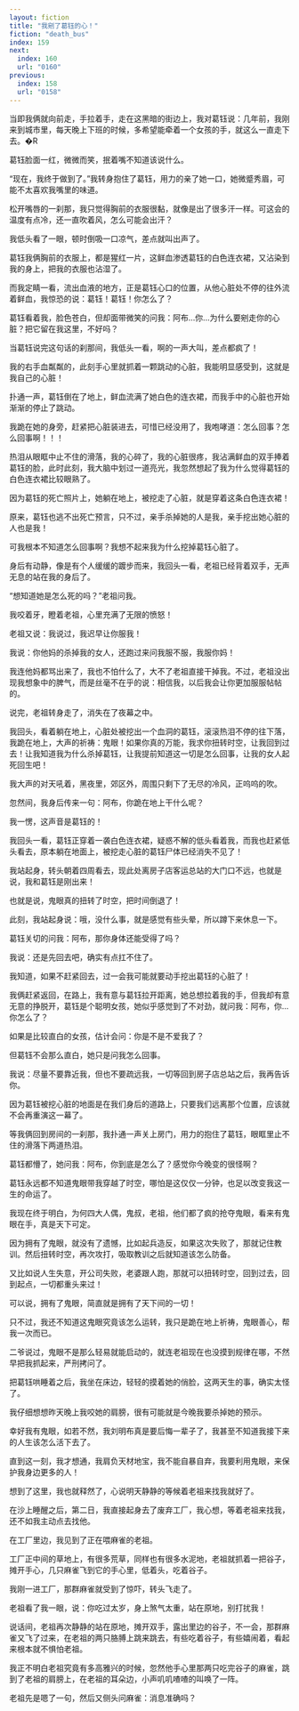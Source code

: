 ```yaml
---
layout: fiction
title: "我剜了葛钰的心！"
fiction: "death_bus"
index: 159
next:
  index: 160
  url: "0160"
previous:
  index: 158
  url: "0158"
---
```

当即我俩就向前走，手拉着手，走在这黑暗的街边上，我对葛钰说：几年前，我刚来到城市里，每天晚上下班的时候，多希望能牵着一个女孩的手，就这么一直走下去。�R

葛钰脸面一红，微微而笑，抿着嘴不知道该说什么。

“现在，我终于做到了。”我转身抱住了葛钰，用力的亲了她一口，她微蹙秀眉，可能不太喜欢我嘴里的味道。

松开嘴唇的一刹那，我只觉得胸前的衣服很黏，就像是出了很多汗一样。可这会的温度有点冷，还一直吹着风，怎么可能会出汗？

我低头看了一眼，顿时倒吸一口凉气，差点就叫出声了。

葛钰我俩胸前的衣服上，都是猩红一片，这鲜血渗透葛钰的白色连衣裙，又沾染到我的身上，把我的衣服也沾湿了。

而我定睛一看，流出血液的地方，正是葛钰心口的位置，从他心脏处不停的往外流着鲜血，我惊恐的说：葛钰！葛钰！你怎么了？

葛钰看着我，脸色苍白，但却面带微笑的问我：阿布...你...为什么要剜走你的心脏？把它留在我这里，不好吗？

当葛钰说完这句话的刹那间，我低头一看，啊的一声大叫，差点都疯了！

我的右手血粼粼的，此刻手心里就抓着一颗跳动的心脏，我能明显感受到，这就是我自己的心脏！

扑通一声，葛钰倒在了地上，鲜血流满了她白色的连衣裙，而我手中的心脏也开始渐渐的停止了跳动。

我跪在她的身旁，赶紧把心脏装进去，可惜已经没用了，我咆哮道：怎么回事？怎么回事啊！！！

热泪从眼眶中止不住的滑落，我的心碎了，我的心脏很疼，我沾满鲜血的双手捧着葛钰的脸，此时此刻，我大脑中划过一道亮光，我忽然想起了我为什么觉得葛钰的白色连衣裙比较眼熟了。

因为葛钰的死亡照片上，她躺在地上，被挖走了心脏，就是穿着这条白色连衣裙！

原来，葛钰也逃不出死亡预言，只不过，亲手杀掉她的人是我，亲手挖出她心脏的人也是我！

可我根本不知道怎么回事啊？我想不起来我为什么挖掉葛钰心脏了。

身后有动静，像是有个人缓缓的踱步而来，我回头一看，老祖已经背着双手，无声无息的站在我的身后了。

“想知道她是怎么死的吗？”老祖问我。

我咬着牙，瞪着老祖，心里充满了无限的愤怒！

老祖又说：我说过，我迟早让你服我！

我说：你他妈的杀掉我的女人，还跑过来问我服不服，我服你妈！

我连他妈都骂出来了，我也不怕什么了，大不了老祖直接干掉我。不过，老祖没出现我想象中的脾气，而是丝毫不在乎的说：相信我，以后我会让你更加服服帖帖的。

说完，老祖转身走了，消失在了夜幕之中。

我回头，看着躺在地上，心脏处被挖出一个血洞的葛钰，滚滚热泪不停的往下落，我跪在地上，大声的祈祷：鬼眼！如果你真的万能，我求你扭转时空，让我回到过去！让我知道我为什么杀掉葛钰，让我提前知道这一切是怎么回事，让我的女人起死回生吧！

我大声的对天吼着，黑夜里，郊区外，周围只剩下了无尽的冷风，正呜呜的吹。

忽然间，我身后传来一句：阿布，你跪在地上干什么呢？

我一愣，这声音是葛钰的！

我回头一看，葛钰正穿着一袭白色连衣裙，疑惑不解的低头看着我，而我也赶紧低头看去，原本躺在地面上，被挖走心脏的葛钰尸体已经消失不见了！

我站起身，转头朝着四周看去，现此处离房子店客运总站的大门口不远，也就是说，我和葛钰是刚出来！

也就是说，鬼眼真的扭转了时空，把时间倒退了！

此刻，我站起身说：哦，没什么事，就是感觉有些头晕，所以蹲下来休息一下。

葛钰关切的问我：阿布，那你身体还能受得了吗？

我说：还是先回去吧，确实有点扛不住了。

我知道，如果不赶紧回去，过一会我可能就要动手挖出葛钰的心脏了！

我俩赶紧返回，在路上，我有意与葛钰拉开距离，她总想拉着我的手，但我却有意无意的挣脱开，葛钰是个聪明女孩，她似乎感觉到了不对劲，就问我：阿布，你...你怎么了？

如果是比较直白的女孩，估计会问：你是不是不爱我了？

但葛钰不会那么直白，她只是问我怎么回事。

我说：尽量不要靠近我，但也不要疏远我，一切等回到房子店总站之后，我再告诉你。

因为葛钰被挖心脏的地面是在我们身后的道路上，只要我们远离那个位置，应该就不会再重演这一幕了。

等我俩回到房间的一刹那，我扑通一声关上房门，用力的抱住了葛钰，眼眶里止不住的滑落下两道热泪。

葛钰都懵了，她问我：阿布，你到底是怎么了？感觉你今晚变的很怪啊？

葛钰永远都不知道鬼眼带我穿越了时空，哪怕是这仅仅一分钟，也足以改变我这一生的命运了。

我现在终于明白，为何四大人偶，鬼叔，老祖，他们都了疯的抢夺鬼眼，看来有鬼眼在手，真是天下可定。

因为拥有了鬼眼，就没有了遗憾，比如起兵造反，如果这次失败了，那就记住教训。然后扭转时空，再次攻打，吸取教训之后就知道该怎么防备。

又比如说人生失意，开公司失败，老婆跟人跑，那就可以扭转时空，回到过去，回到起点，一切都重头来过！

可以说，拥有了鬼眼，简直就是拥有了天下间的一切！

只不过，我还不知道这鬼眼究竟该怎么运转，我只是跪在地上祈祷，鬼眼善心，帮我一次而已。

二爷说过，鬼眼不是那么轻易就能启动的，就连老祖现在也没摸到规律在哪，不然早把我抓起来，严刑拷问了。

把葛钰哄睡着之后，我坐在床边，轻轻的摸着她的俏脸，这两天生的事，确实太怪了。

我仔细想想昨天晚上我咬她的肩膀，很有可能就是今晚我要杀掉她的预示。

幸好我有鬼眼，如若不然，我刘明布真是要后悔一辈子了，我甚至不知道我接下来的人生该怎么活下去了。

直到这一刻，我才想通，我肩负天材地宝，我不能自暴自弃，我要利用鬼眼，来保护我身边更多的人！

想到了这里，我也就释然了，心说明天静静的等候着老祖来找我就好了。

在沙上睡醒之后，第二日，我直接起身去了废弃工厂，我心想，等着老祖来找我，还不如我主动点去找他。

在工厂里边，我见到了正在喂麻雀的老祖。

工厂正中间的草地上，有很多荒草，同样也有很多水泥地，老祖就抓着一把谷子，摊开手心，几只麻雀飞到它的手心里，低着头，吃着谷子。

我刚一进工厂，那群麻雀就受到了惊吓，转头飞走了。

老祖看了我一眼，说：你吃过太岁，身上煞气太重，站在原地，别打扰我！

说话间，老祖再次静静的站在原地，摊开双手，露出里边的谷子，不一会，那群麻雀又飞了过来，在老祖的两只胳膊上跳来跳去，有些吃着谷子，有些嬉闹着，看起来根本就不惧怕老祖。

我正不明白老祖究竟有多高雅兴的时候，忽然他手心里那两只吃完谷子的麻雀，跳到了老祖的肩膀上，在老祖的耳朵边，小声叽叽喳喳的叫唤了一阵。

老祖先是嗯了一句，然后又侧头问麻雀：消息准确吗？
